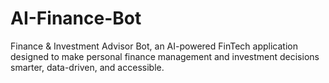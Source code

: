# AI-Finance-Bot
Finance &amp; Investment Advisor Bot, an AI-powered FinTech application designed to make personal finance management and investment decisions smarter, data-driven, and accessible.
